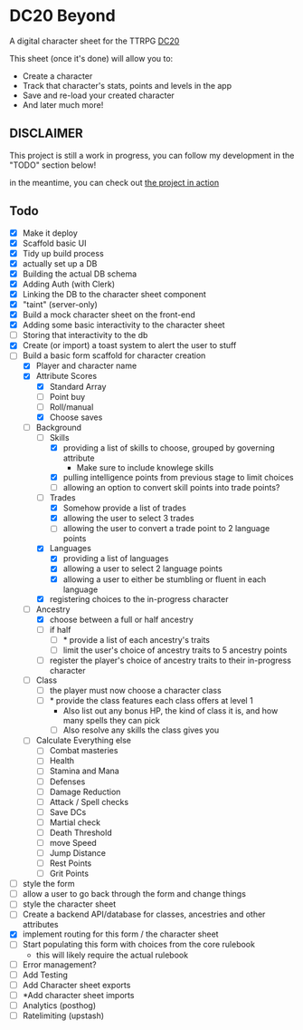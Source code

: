 # DC20 Beyond

A digital character sheet for the TTRPG [DC20](https://thedungeoncoach.com/pages/dc20)

This sheet (once it's done) will allow you to:

- Create a character
- Track that character's stats, points and levels in the app
- Save and re-load your created character
- And later much more!

## DISCLAIMER

This project is still a work in progress, you can follow my development in the "TODO" section below!

in the meantime, you can check out [the project in action](https://dc20-beyond.vercel.app)

## Todo

- [x] Make it deploy
- [x] Scaffold basic UI
- [x] Tidy up build process
- [x] actually set up a DB
- [x] Building the actual DB schema
- [x] Adding Auth (with Clerk)
- [x] Linking the DB to the character sheet component
- [x] "taint" (server-only)
- [x] Build a mock character sheet on the front-end
- [x] Adding some basic interactivity to the character sheet
- [ ] Storing that interactivity to the db
- [x] Create (or import) a toast system to alert the user to stuff
- [ ] Build a basic form scaffold for character creation
  - [x] Player and character name
  - [x] Attribute Scores
    - [x] Standard Array
    - [ ] Point buy
    - [ ] Roll/manual
    - [x] Choose saves
  - [ ] Background
    - [ ] Skills
      - [x] providing a list of skills to choose, grouped by governing attribute
        - Make sure to include knowlege skills
      - [x] pulling intelligence points from previous stage to limit choices
      - [ ] allowing an option to convert skill points into trade points?
    - [ ] Trades
      - [x] Somehow provide a list of trades
      - [x] allowing the user to select 3 trades
      - [ ] allowing the user to convert a trade point to 2 language points
    - [x] Languages
      - [x] providing a list of languages
      - [x] allowing a user to select 2 language points
      - [x] allowing a user to either be stumbling or fluent in each language
    - [x] registering choices to the in-progress character
  - [ ] Ancestry
    - [x] choose between a full or half ancestry
    - [ ] if half
      - [ ] \* provide a list of each ancestry's traits
      - [ ] limit the user's choice of ancestry traits to 5 ancestry points
    - [ ] register the player's choice of ancestry traits to their in-progress character
  - [ ] Class
    - [ ] the player must now choose a character class
    - [ ] \* provide the class features each class offers at level 1
      - Also list out any bonus HP, the kind of class it is, and how many spells they can pick
      - [ ] Also resolve any skills the class gives you
  - [ ] Calculate Everything else
    - [ ] Combat masteries
    - [ ] Health
    - [ ] Stamina and Mana
    - [ ] Defenses
    - [ ] Damage Reduction
    - [ ] Attack / Spell checks
    - [ ] Save DCs
    - [ ] Martial check
    - [ ] Death Threshold
    - [ ] move Speed
    - [ ] Jump Distance
    - [ ] Rest Points
    - [ ] Grit Points
- [ ] style the form
- [ ] allow a user to go back through the form and change things
- [ ] style the character sheet
- [ ] Create a backend API/database for classes, ancestries and other attributes
- [x] implement routing for this form / the character sheet
- [ ] Start populating this form with choices from the core rulebook
  - this will likely require the actual rulebook
- [ ] Error management?
- [ ] Add Testing
- [ ] Add Character sheet exports
- [ ] \*Add character sheet imports
- [ ] Analytics (posthog)
- [ ] Ratelimiting (upstash)
